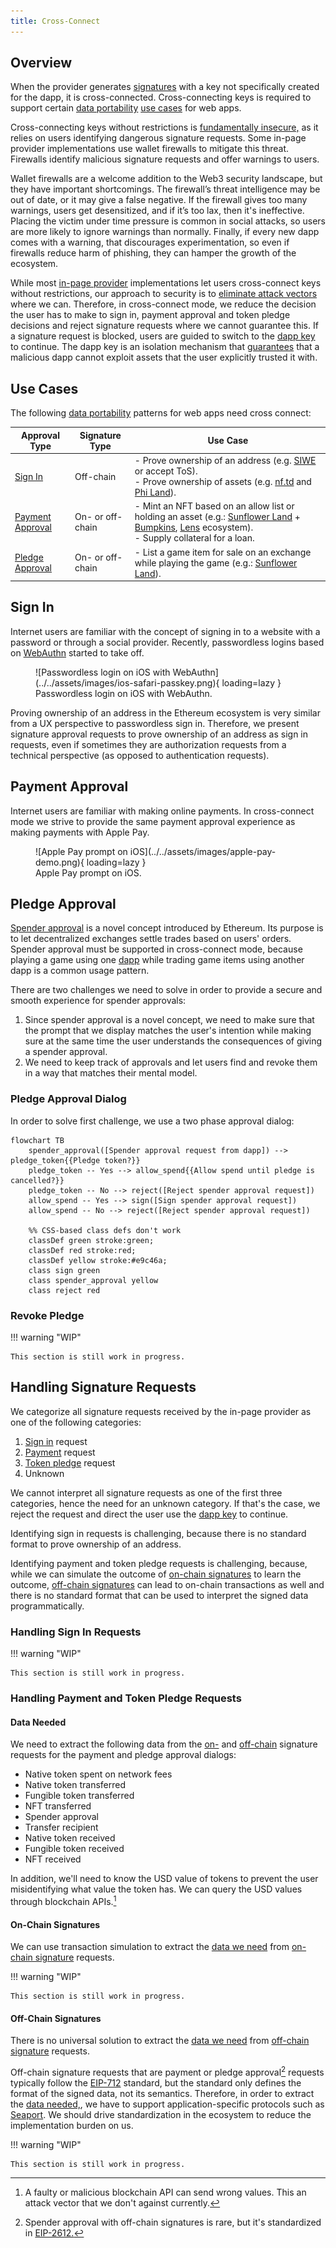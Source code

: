 ```yaml
---
title: Cross-Connect
---
```


## Overview

When the provider generates [signatures](./in-page-provider.md#signatures) with
a key not specifically created for the dapp, it is cross-connected.
Cross-connecting keys is required to support certain [data
portability](./in-page-provider.md#data-portability) [use cases](#use-cases) for
web apps.

Cross-connecting keys without restrictions is [fundamentally
insecure,](./in-page-provider.md#data-portability) as it relies on users
identifying dangerous signature requests. Some in-page provider implementations
use wallet firewalls to mitigate this threat. Firewalls identify malicious
signature requests and offer warnings to users.

Wallet firewalls are a welcome addition to the Web3 security landscape, but they
have important shortcomings. The firewall’s threat intelligence may be out of
date, or it may give a false negative. If the firewall gives too many warnings,
users get desensitized, and if it’s too lax, then it's ineffective. Placing the
victim under time pressure is common in social attacks, so users are more likely
to ignore warnings than normally. Finally, if every new dapp comes with a
warning, that discourages experimentation, so even if firewalls reduce harm of
phishing, they can hamper the growth of the ecosystem.

While most [in-page provider](./in-page-provider.md) implementations let users
cross-connect keys without restrictions, our approach to security is to
[eliminate attack vectors](./security-model.md#deception-mitigation) where we
can.  Therefore, in cross-connect mode, we reduce the decision the user has to
make to sign in, payment approval and token pledge decisions and reject
signature requests where we cannot guarantee this. If a signature request is
blocked, users are guided to switch to the [dapp key](./dapp-keys.md) to
continue. The dapp key is an isolation mechanism that
[guarantees](./dapp-keys.md#automatic-signature-approval) that a malicious dapp
cannot exploit assets that the user explicitly trusted it with.

## Use Cases

The following [data portability](./in-page-provider.md#data-portability)
patterns for web apps need cross connect:

| Approval Type                         | Signature Type   | Use Case                                                                                                                                                                                                                          |
|---------------------------------------|------------------|-----------------------------------------------------------------------------------------------------------------------------------------------------------------------------------------------------------------------------------|
| [Sign In](#sign-in)                   | Off-chain        | - Prove ownership of an address (e.g. [SIWE](https://eips.ethereum.org/EIPS/eip-4361) or accept ToS). <br/> - Prove ownership of assets (e.g. [nf.td](https://nf.td/) and [Phi Land](https://philand.xyz/)).                      |
| [Payment Approval](#payment-approval) | On- or off-chain | - Mint an NFT based on an allow list or holding an asset (e.g.: [Sunflower Land](https://sunflower-land.com/) + [Bumpkins](https://bumpkins.io/), [Lens](https://www.lens.xyz/) ecosystem).<br/>- Supply collateral for a loan.   |
| [Pledge Approval](#pledge-approval)   | On- or off-chain | - List a game item for sale on an exchange while playing the game (e.g.: [Sunflower Land](https://sunflower-land.com/)).                                                                                                          |

## Sign In

Internet users are familiar with the concept of signing in to a website with
a password or through a social provider. Recently, passwordless logins based on
[WebAuthn](https://developer.mozilla.org/en-US/docs/Web/API/Web_Authentication_API)
started to take off. 

<figure markdown>
![Passwordless login on iOS with WebAuthn](../../assets/images/ios-safari-passkey.png){ loading=lazy }
<figcaption>
Passwordless login on iOS with WebAuthn.
</figcaption>
</figure>

Proving ownership of an address in the Ethereum ecosystem is very similar from a
UX perspective to passwordless sign in. Therefore, we present signature approval
requests to prove ownership of an address as sign in requests, even if sometimes
they are authorization requests from a technical perspective (as opposed to
authentication requests).

## Payment Approval

Internet users are familiar with making online payments. In cross-connect mode
we strive to provide the same payment approval experience as making payments
with Apple Pay.

<figure markdown>
![Apple Pay prompt on iOS](../../assets/images/apple-pay-demo.png){ loading=lazy }
<figcaption>
Apple Pay prompt on iOS.
</figcaption>
</figure>

## Pledge Approval

[Spender approval](./in-page-provider.md#spender-approvals) is a novel concept
introduced by Ethereum. Its purpose is to let decentralized exchanges settle
trades based on users' orders. Spender approval must be supported in
cross-connect mode, because playing a game using one
[dapp](./dapp-keys.md#what-is-a-dapp) while trading game items using another
dapp is a common usage pattern.

There are two challenges we need to solve in order to provide a secure and
smooth experience for spender approvals:

1. Since spender approval is a novel concept, we need to make sure that the
   prompt that we display matches the user's intention while making sure at the
   same time the user understands the consequences of giving a spender approval.
2. We need to keep track of approvals and let users find and revoke them in a
   way that matches their mental model.

### Pledge Approval Dialog

In order to solve first challenge, we use a two phase approval dialog:

```mermaid
flowchart TB
    spender_approval([Spender approval request from dapp]) -->  pledge_token{{Pledge token?}}
    pledge_token -- Yes --> allow_spend{{Allow spend until pledge is cancelled?}}
    pledge_token -- No --> reject([Reject spender approval request])
    allow_spend -- Yes --> sign([Sign spender approval request])
    allow_spend -- No --> reject([Reject spender approval request])
    
    %% CSS-based class defs don't work
    classDef green stroke:green;
    classDef red stroke:red;
    classDef yellow stroke:#e9c46a;
    class sign green
    class spender_approval yellow
    class reject red
```

### Revoke Pledge

!!! warning "WIP"

    This section is still work in progress.

## Handling Signature Requests

We categorize all signature requests received by the in-page provider as one of
the following categories:

1. [Sign in](#sign-in) request
2. [Payment](#payment-approval) request
3. [Token pledge](#pledge-approval) request
4. Unknown

We cannot interpret all signature requests as one of the first three categories,
hence the need for an unknown category. If that's the case, we reject the
request and direct the user use the [dapp key](./dapp-keys.md) to continue.

Identifying sign in requests is challenging, because there is no standard format
to prove ownership of an address.

Identifying payment and token pledge requests is challenging, because, while we
can simulate the outcome of [on-chain
signatures](./in-page-provider.md#on-chain-signatures) to learn the outcome,
[off-chain signatures](./in-page-provider.md#off-chain-signatures) can lead to
on-chain transactions as well and there is no standard format that can be used
to interpret the signed data programmatically.

### Handling Sign In Requests

!!! warning "WIP"

    This section is still work in progress.

### Handling Payment and Token Pledge Requests

#### Data Needed

We need to extract the following data from the
[on-](./in-page-provider.md#on-chain-signatures) and
[off-chain](./in-page-provider.md#off-chain-signatures) signature requests for
the payment and pledge approval dialogs:

- Native token spent on network fees
- Native token transferred
- Fungible token transferred
- NFT transferred
- Spender approval
- Transfer recipient
- Native token received             
- Fungible token received
- NFT received

In addition, we'll need to know the USD value of tokens to prevent the user
misidentifying what value the token has. We can query the USD values through
blockchain APIs.[^10] 

#### On-Chain Signatures

We can use transaction simulation to extract the [data we need](#data-needed)
from [on-chain signature](./in-page-provider.md#on-chain-signatures) requests.

!!! warning "WIP"

    This section is still work in progress.

#### Off-Chain Signatures

There is no universal solution to extract the [data we need](#data-needed) from
[off-chain signature](./in-page-provider.md#off-chain-signatures) requests.

Off-chain signature requests that are payment or pledge approval[^20] requests
typically follow the [EIP-712](https://eips.ethereum.org/EIPS/eip-712) standard,
but the standard only defines the format of the signed data, not its semantics.
Therefore, in order to extract the [data needed,](#data-needed), we have to
support application-specific protocols such as
[Seaport](https://docs.opensea.io/reference/seaport-overview). We should drive
standardization in the ecosystem to reduce the implementation burden on us.

!!! warning "WIP"

    This section is still work in progress.

[^10]:
    A faulty or malicious blockchain API can send wrong values. This an attack
    vector that we don't against currently.

[^20]:
    Spender approval with off-chain signatures is rare, but it's standardized in
    [EIP-2612.](https://eips.ethereum.org/EIPS/eip-2612)
